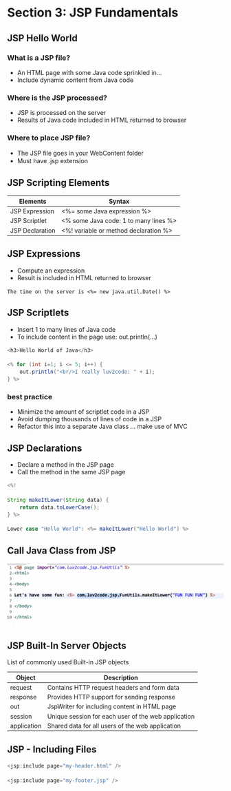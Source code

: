 # Section 3: JSP Fundamentals
## JSP Hello World
### What is a JSP file?
* An HTML page with some Java code sprinkled in… 
* Include dynamic content from Java code

### Where is the JSP processed?
* JSP is processed on the server 
* Results of Java code included in HTML returned to browser

### Where to place JSP file?
* The JSP ﬁle goes in your WebContent folder 
* Must have .jsp extension

## JSP Scripting Elements

| Elements | Syntax |
| --- | --- |
| JSP Expression | <%= some Java expression %> |
| JSP Scriptlet | <% some Java code: 1 to many lines %>|
| JSP Declaration | <%! variable or method declaration %> |

## JSP Expressions

* Compute an expression 
* Result is included in HTML returned to browser

`The time on the server is <%= new java.util.Date() %>`

## JSP Scriptlets
* Insert 1 to many lines of Java code 
* To include content in the page use: out.println(…)

```Java
<h3>Hello World of Java</h3>

<% for (int i=1; i <= 5; i++) { 
    out.println("<br/>I really luv2code: " + i); 
} %>
```

### best practice
* Minimize the amount of scriptlet code in a JSP
* Avoid dumping thousands of lines of code in a JSP
* Refactor this into a separate Java class … make use of MVC

## JSP Declarations
* Declare a method in the JSP page 
* Call the method in the same JSP page

```Java
<%!

String makeItLower(String data) { 
    return data.toLowerCase(); 
} %>

Lower case "Hello World": <%= makeItLower("Hello World") %>
```
## Call Java Class from JSP
![](https://raw.githubusercontent.com/floydchenchen/pictures/master/Screen%20Shot%202018-04-23%20at%202.50.13%20PM.png)

## JSP Built-In Server Objects
List of commonly used Built-in JSP objects

| Object | Description |
| --- | --- |
| request | Contains HTTP request headers and form data |
| response | Provides HTTP support for sending response |
| out | JspWriter for including content in HTML page |
| session | Unique session for each user of the web application |
| application | Shared data for all users of the web application |

## JSP - Including Files

```Java
<jsp:include page="my-header.html" />

<jsp:include page="my-footer.jsp" />
```

